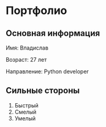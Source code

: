 # Портфолио

## Основная информация
Имя: Владислав

Возраст: 27 лет

Направление: Python developer 

## Сильные стороны

1. Быстрый
2. Смелый
3. Умелый